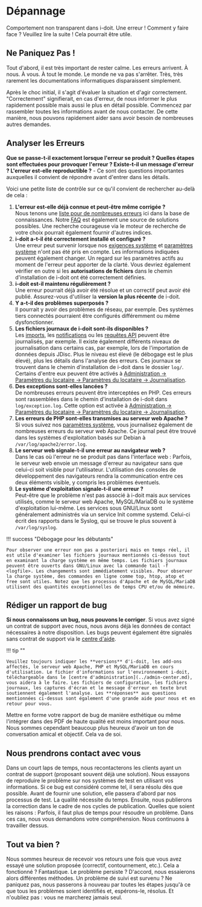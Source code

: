 # Dépannage 

Comportement non transparent dans i-doit. Une erreur ! Comment y faire face ? Veuillez lire la suite ! Cela pourrait être utile.

## Ne Paniquez Pas ! 

Tout d'abord, il est très important de rester calme. Les erreurs arrivent. À nous. À vous. À tout le monde. Le monde ne va pas s'arrêter. Très, très rarement les documentations informatiques disparaissent simplement.

Après le choc initial, il s'agit d'évaluer la situation et d'agir correctement. "Correctement" signifierait, en cas d'erreur, de nous informer le plus rapidement possible mais aussi le plus en détail possible. Commencez par rassembler toutes les informations avant de nous contacter. De cette manière, nous pouvons rapidement aider sans avoir besoin de nombreuses autres demandes.

## Analyser les Erreurs 

**Que se passe-t-il exactement lorsque l'erreur se produit ? Quelles étapes sont effectuées pour provoquer l'erreur ? Existe-t-il un message d'erreur ? L'erreur est-elle reproductible ?** - Ce sont des questions importantes auxquelles il convient de répondre avant d'entrer dans les détails.

Voici une petite liste de contrôle sur ce qu'il convient de rechercher au-delà de cela :

1.  **L'erreur est-elle déjà connue et peut-être même corrigée ?**<br> Nous tenons une [liste pour de nombreuses erreurs](../hotfixes/index.md) ici dans la base de connaissances. Notre [FAQ](https://help.i-doit.com/hc/en-us/categories/115000434905) est également une source de solutions possibles. Une recherche courageuse via le moteur de recherche de votre choix pourrait également fournir d'autres indices.
2.  **i-doit a-t-il été correctement installé et configuré ?**<br> Une erreur peut survenir lorsque nos [exigences système](../../installation/system-requirements.md) et [paramètres système](../../installation/manual-installation/system-settings.md) n'ont pas été pris en compte. Les informations indiquées peuvent également changer. Un regard sur les paramètres actifs au moment de l'erreur peut apporter de la clarté. Vous devriez également vérifier en outre si les **autorisations de fichiers** dans le chemin d'installation de i-doit ont été correctement définies.
3.  **i-doit est-il maintenu régulièrement ?**<br> Une erreur pourrait déjà avoir été résolue et un correctif peut avoir été publié. Assurez-vous d'utiliser la **version la plus récente** de i-doit.
4.  **Y a-t-il des problèmes superposés ?**<br> Il pourrait y avoir des problèmes de réseau, par exemple. Des systèmes tiers connectés pourraient être configurés différemment ou même dysfonctionner.
5.  **Les fichiers journaux de i-doit sont-ils disponibles ?**<br> Les [imports](../../consolidate-data/index.md), les [notifications](../../evaluation/notifications.md) ou les [requêtes API](../../i-doit-pro-add-ons/api/index.md) peuvent être journalisés, par exemple. Il existe également différents niveaux de journalisation dans certains cas, par exemple, lors de l'importation de données depuis JDisc. Plus le niveau est élevé (le débogage est le plus élevé), plus les détails dans l'analyse des erreurs. Ces journaux se trouvent dans le chemin d'installation de i-doit dans le dossier `log/`. Certains d'entre eux peuvent être activés à [Administration → Paramètres du locataire → Paramètres du locataire → Journalisation](../administration/tenant-management/settings-for-tenant.md#logging).
6.  **Des exceptions sont-elles lancées ?**<br> De nombreuses erreurs peuvent être interceptées en PHP. Ces erreurs sont rassemblées dans le chemin d'installation de i-doit dans `log/exception.log`. Cette option est activée à [Administration → Paramètres du locataire → Paramètres du locataire → Journalisation](../administration/tenant-management/settings-for-tenant.md#logging).
7.  **Les erreurs de PHP sont-elles transmises au serveur web Apache ?**<br> Si vous suivez nos [paramètres système](../../installation/manual-installation/system-settings.md), vous journalisez également de nombreuses erreurs du serveur web Apache. Ce journal peut être trouvé dans les systèmes d'exploitation basés sur Debian à `/var/log/apache2/error.log`.
8.  **Le serveur web signale-t-il une erreur au navigateur web ?**<br> Dans le cas où l'erreur ne se produit pas dans l'interface web : Parfois, le serveur web envoie un message d'erreur au navigateur sans que celui-ci soit visible pour l'utilisateur. L'utilisation des consoles de développement des navigateurs rendra la communication entre ces deux éléments visible, y compris les problèmes éventuels.
9.  **Le système d'exploitation signale-t-il une erreur ?**<br> Peut-être que le problème n'est pas associé à i-doit mais aux services utilisés, comme le serveur web Apache, MySQL/MariaDB ou le système d'exploitation lui-même. Les services sous GNU/Linux sont généralement administrés via un service Init comme systemd. Celui-ci écrit des rapports dans le Syslog, qui se trouve le plus souvent à `/var/log/syslog`.


!!! success "Débogage pour les débutants"

    Pour observer une erreur non pas a posteriori mais en temps réel, il est utile d'examiner les fichiers journaux mentionnés ci-dessus tout en examinant la charge système en même temps. Les fichiers journaux peuvent être ouverts dans GNU/Linux avec la commande tail -f <logfile>. Les changements sont immédiatement visibles. Pour observer la charge système, des commandes en ligne comme top, htop, atop et free sont utiles. Notez que les processus d'Apache et de MySQL/MariaDB utilisent des quantités exceptionnelles de temps CPU et/ou de mémoire.

## Rédiger un rapport de bug

**Si nous connaissons un bug, nous pouvons le corriger**. Si vous avez signé un contrat de support avec nous, nous avons déjà les données de contact nécessaires à notre disposition. Les bugs peuvent également être signalés sans contrat de support via le [centre d'aide](https://help.i-doit.com).

!!! tip ""

    Veuillez toujours indiquer les **versions** d'i-doit, les add-ons affectés, le serveur web Apache, PHP et MySQL/MariaDB en cours d'utilisation. Le fichier d'informations sur l'environnement i-doit, téléchargeable dans le [centre d'administration](../admin-center.md), vous aidera à le faire. Les fichiers de configuration, les fichiers journaux, les captures d'écran et le message d'erreur en texte brut soutiennent également l'analyse. Les **réponses** aux questions mentionnées ci-dessus sont également d'une grande aide pour nous et en retour pour vous.

Mettre en forme votre rapport de bug de manière esthétique ou même l'intégrer dans des PDF de haute qualité est moins important pour nous. Nous sommes cependant beaucoup plus heureux d'avoir un ton de conversation amical et objectif. Cela va de soi.

## Nous prendrons contact avec vous

Dans un court laps de temps, nous recontacterons les clients ayant un contrat de support (proposant souvent déjà une solution). Nous essayons de reproduire le problème sur nos systèmes de test en utilisant vos informations. Si ce bug est considéré comme tel, il sera résolu dès que possible. Avant de fournir une solution, elle passera d'abord par nos processus de test. La qualité nécessite du temps. Ensuite, nous publierons la correction dans le cadre de nos cycles de publication. Quelles que soient les raisons : Parfois, il faut plus de temps pour résoudre un problème. Dans ces cas, nous vous demandons votre compréhension. Nous continuons à travailler dessus.

## Tout va bien ?

Nous sommes heureux de recevoir vos retours une fois que vous avez essayé une solution proposée (correctif, contournement, etc.). Cela a fonctionné ? Fantastique. Le problème persiste ? D'accord, nous essaierons alors différentes méthodes. Un problème de suivi est survenu ? Ne paniquez pas, nous passerons à nouveau par toutes les étapes jusqu'à ce que tous les problèmes soient identifiés et, espérons-le, résolus. Et n'oubliez pas : vous ne marcherez jamais seul.
